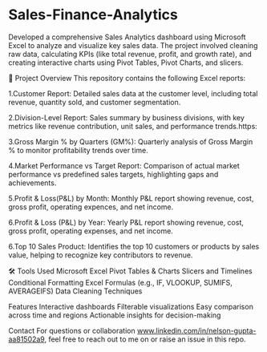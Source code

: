 # Sales-Finance-Analytics
Developed a comprehensive Sales Analytics dashboard using Microsoft Excel to analyze and visualize key sales data. The project involved cleaning raw data, calculating KPIs (like total revenue, profit, and growth rate), and creating interactive charts using Pivot Tables, Pivot Charts, and slicers.

📁 Project Overview
This repository contains the following Excel reports:

1.Customer Report:
Detailed sales data at the customer level, including total revenue, quantity sold, and customer segmentation.

2.Division-Level Report:
Sales summary by business divisions, with key metrics like revenue contribution, unit sales, and performance trends.https:

3.Gross Margin % by Quarters (GM%):
Quarterly analysis of Gross Margin % to monitor profitability trends over time.

4.Market Performance vs Target Report:
Comparison of actual market performance vs predefined sales targets, highlighting gaps and achievements.

5.Profit & Loss(P&L) by Month:
Monthly P&L report showing revenue, cost, gross profit, operating expences, and net income.

6.Profit & Loss (P&L) by Year:
Yearly P&L report showing revenue, cost, gross profit, operating expenses, and net income.

6.Top 10 Sales Product:
Identifies the top 10 customers or products by sales value, helping to recognize key contributors to revenue.

🛠️ Tools Used
Microsoft Excel
Pivot Tables & Charts
Slicers and Timelines
Conditional Formatting
Excel Formulas (e.g., IF, VLOOKUP, SUMIFS, AVERAGEIFS)
Data Cleaning Techniques

Features
Interactive dashboards
Filterable visualizations
Easy comparison across time and regions
Actionable insights for decision-making

Contact
For questions or collaboration www.linkedin.com/in/nelson-gupta-aa81502a9, feel free to reach out to me on  or raise an issue in this repo.
